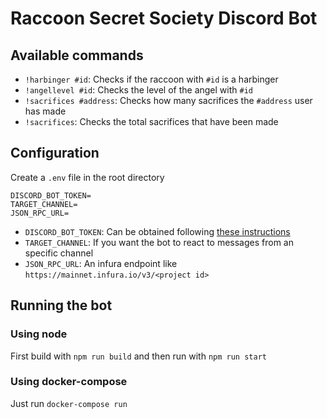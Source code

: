 # Raccoon Secret Society Discord Bot

## Available commands

- `!harbinger #id`: Checks if the raccoon with `#id` is a harbinger
- `!angellevel #id`: Checks the level of the angel with `#id`
- `!sacrifices #address`: Checks how many sacrifices the `#address` user has made
- `!sacrifices`: Checks the total sacrifices that have been made

## Configuration

Create a `.env` file in the root directory
```
DISCORD_BOT_TOKEN=
TARGET_CHANNEL=
JSON_RPC_URL=
```

- `DISCORD_BOT_TOKEN`: Can be obtained following [these instructions](https://discordjs.guide/preparations/setting-up-a-bot-application.html#creating-your-bot)
- `TARGET_CHANNEL`: If you want the bot to react to messages from an specific channel
- `JSON_RPC_URL`: An infura endpoint like `https://mainnet.infura.io/v3/<project id>`

## Running the bot

### Using node

First build with `npm run build` and then run with `npm run start`

### Using docker-compose

Just run `docker-compose run`
